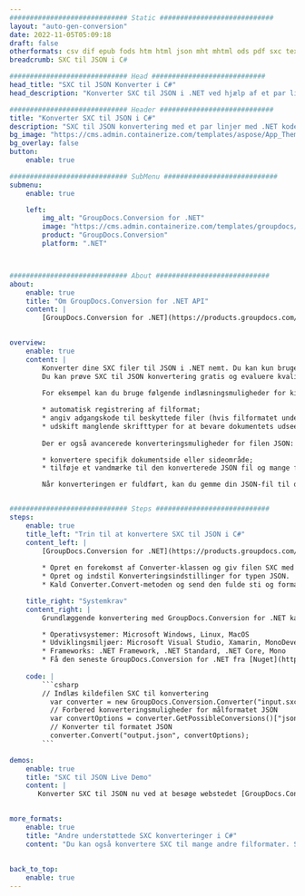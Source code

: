 ```yaml
---
############################# Static ############################
layout: "auto-gen-conversion"
date: 2022-11-05T05:09:18
draft: false
otherformats: csv dif epub fods htm html json mht mhtml ods pdf sxc tex tsv xlam xls xlsb xlsm xlsx xlt xltm xltx xml xps
breadcrumb: SXC til JSON i C#

############################# Head ############################
head_title: "SXC til JSON Konverter i C#"
head_description: "Konverter SXC til JSON i .NET ved hjælp af et par linjer kode. Brug GroupDocs Document Conversion API til at konvertere over 160 filformater."

############################# Header ############################
title: "Konverter SXC til JSON i C#"
description: "SXC til JSON konvertering med et par linjer med .NET kode"
bg_image: "https://cms.admin.containerize.com/templates/aspose/App_Themes/V3/images/bg/header1.png"
bg_overlay: false
button:
    enable: true

############################# SubMenu ############################
submenu:
    enable: true

    left:
        img_alt: "GroupDocs.Conversion for .NET"
        image: "https://cms.admin.containerize.com/templates/groupdocs/images/product-logos/90x90-noborder/groupdocs-conversion-net.png"
        product: "GroupDocs.Conversion"
        platform: ".NET"



############################# About ############################
about:
    enable: true
    title: "Om GroupDocs.Conversion for .NET API"
    content: |
        [GroupDocs.Conversion for .NET](https://products.groupdocs.com/conversion/net/) kan bruges til at konvertere Microsoft Word, Excel, PowerPoint, PDF, Visio og andre formater. GroupDocs.Conversion er en selvstændig API, der er velegnet til back-end og interne systemer, hvor høj ydeevne er påkrævet. Det afhænger ikke af nogen software som Microsoft eller Open Office.
    

overview:
    enable: true
    content: |
        Konverter dine SXC filer til JSON i .NET nemt. Du kan kun bruge et par C# kodelinjer i enhver platform efter eget valg, såsom - Windows, Linux, macOS.
        Du kan prøve SXC til JSON konvertering gratis og evaluere kvaliteten af ​​konverteringsresultaterne. Sammen med simple filkonverteringsscenarier kan du prøve mere avancerede muligheder for at indlæse kilden SXC fil og for at gemme output JSON resultat. 
        
        For eksempel kan du bruge følgende indlæsningsmuligheder for kilden SXC:

        * automatisk registrering af filformat;
        * angiv adgangskode til beskyttede filer (hvis filformatet understøtter det);
        * udskift manglende skrifttyper for at bevare dokumentets udseende.
        
        Der er også avancerede konverteringsmuligheder for filen JSON:

        * konvertere specifik dokumentside eller sideområde;
        * tilføje et vandmærke til den konverterede JSON fil og mange flere.

        Når konverteringen er fuldført, kan du gemme din JSON-fil til den lokale filsti eller ethvert tredjepartslager som FTP, Amazon S3, Google Drive, Dropbox osv. Bemærk venligst - for at konvertere SXC til {{ TO}} er der ikke behov for yderligere software installeret - som MS Office, Open Office, Adobe Acrobat Reader osv.


############################# Steps ############################
steps:
    enable: true
    title_left: "Trin til at konvertere SXC til JSON i C#"
    content_left: |
        [GroupDocs.Conversion for .NET](https://products.groupdocs.com/conversion/net/) gør det nemt for udviklere at konvertere en SXC fil til JSON med et par linjer kode.
        
        * Opret en forekomst af Converter-klassen og giv filen SXC med den fulde sti
        * Opret og indstil Konverteringsindstillinger for typen JSON.
        * Kald Converter.Convert-metoden og send den fulde sti og format (JSON) som en parameter

    title_right: "Systemkrav"
    content_right: |
        Grundlæggende konvertering med GroupDocs.Conversion for .NET kan udføres med nogle få enkle trin. Vores API'er understøttes på alle større platforme og operativsystemer. Før du udfører koden nedenfor, skal du sørge for, at du har følgende forudsætninger installeret på dit system.

        * Operativsystemer: Microsoft Windows, Linux, MacOS
        * Udviklingsmiljøer: Microsoft Visual Studio, Xamarin, MonoDevelop
        * Frameworks: .NET Framework, .NET Standard, .NET Core, Mono
        * Få den seneste GroupDocs.Conversion for .NET fra [Nuget](https://www.nuget.org/packages/groupdocs.conversion)
         
    code: |
        ```csharp    
        // Indlæs kildefilen SXC til konvertering
          var converter = new GroupDocs.Conversion.Converter("input.sxc");
          // Forbered konverteringsmuligheder for målformatet JSON
          var convertOptions = converter.GetPossibleConversions()["json"].ConvertOptions;
          // Konverter til formatet JSON
          converter.Convert("output.json", convertOptions);
        ```

demos:
    enable: true
    title: "SXC til JSON Live Demo"
    content: |
       Konverter SXC til JSON nu ved at besøge webstedet [GroupDocs.Conversion App](https://products.groupdocs.app/conversion/family). Online demo har følgende fordele
          

more_formats:
    enable: true
    title: "Andre understøttede SXC konverteringer i C#"
    content: "Du kan også konvertere SXC til mange andre filformater. Se venligst listen nedenfor."
       
       
back_to_top:
    enable: true
---
```

